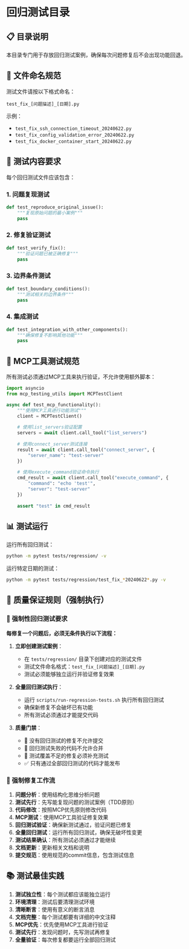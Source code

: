 # 回归测试目录

## 📋 目录说明

本目录专门用于存放回归测试案例，确保每次问题修复后不会出现功能回退。

## 🎯 文件命名规范

测试文件请按以下格式命名：
```
test_fix_[问题描述]_[日期].py
```

示例：
- `test_fix_ssh_connection_timeout_20240622.py`
- `test_fix_config_validation_error_20240622.py`
- `test_fix_docker_container_start_20240622.py`

## 📝 测试内容要求

每个回归测试文件应该包含：

### 1. 问题复现测试
```python
def test_reproduce_original_issue():
    """复现原始问题的最小案例"""
    pass
```

### 2. 修复验证测试
```python
def test_verify_fix():
    """验证问题已被正确修复"""
    pass
```

### 3. 边界条件测试
```python
def test_boundary_conditions():
    """测试相关的边界条件"""
    pass
```

### 4. 集成测试
```python
def test_integration_with_other_components():
    """确保修复不影响其他功能"""
    pass
```

## 🔧 MCP工具测试规范

所有测试必须通过MCP工具来执行验证，不允许使用额外脚本：

```python
import asyncio
from mcp_testing_utils import MCPTestClient

async def test_mcp_functionality():
    """使用MCP工具进行功能测试"""
    client = MCPTestClient()
    
    # 使用list_servers验证配置
    servers = await client.call_tool("list_servers")
    
    # 使用connect_server测试连接
    result = await client.call_tool("connect_server", {
        "server_name": "test-server"
    })
    
    # 使用execute_command验证命令执行
    cmd_result = await client.call_tool("execute_command", {
        "command": "echo 'test'",
        "server": "test-server"
    })
    
    assert "test" in cmd_result
```

## 📊 测试运行

运行所有回归测试：
```bash
python -m pytest tests/regression/ -v
```

运行特定日期的测试：
```bash
python -m pytest tests/regression/test_fix_*20240622*.py -v
```

## 🚨 质量保证规则（强制执行）

### 🔴 强制性回归测试要求

**每修复一个问题后，必须无条件执行以下流程：**

1. **立即创建测试案例**：
   - 在 `tests/regression/` 目录下创建对应的测试文件
   - 测试文件命名格式：`test_fix_[问题描述]_[日期].py`
   - 测试必须能够独立运行并验证修复效果

2. **全量回归测试执行**：
   - 运行 `scripts/run-regression-tests.sh` 执行所有回归测试
   - 确保新修复不会破坏已有功能
   - 所有测试必须通过才能提交代码

3. **质量门禁**：
   - 🚫 没有回归测试的修复不允许提交
   - 🚫 回归测试失败的代码不允许合并
   - 🚫 测试覆盖不足的修复必须补充测试
   - ✅ 只有通过全部回归测试的代码才能发布

### 🔄 强制修复工作流

1. **问题分析**：使用结构化思维分析问题
2. **测试先行**：先写能复现问题的测试案例（TDD原则）
3. **代码修改**：按照MCP优先原则修改代码
4. **MCP测试**：使用MCP工具验证修复效果
5. **回归测试验证**：确保新测试通过，验证问题已修复
6. **全量回归测试**：运行所有回归测试，确保无破坏性变更
7. **测试结果确认**：所有测试必须通过才能继续
8. **文档更新**：更新相关文档和说明
9. **提交规范**：使用规范的commit信息，包含测试信息

## 📚 测试最佳实践

1. **测试独立性**：每个测试都应该能独立运行
2. **环境清理**：测试后要清理测试环境
3. **清晰断言**：使用有意义的断言消息
4. **文档完整**：每个测试都要有详细的中文注释
5. **MCP优先**：优先使用MCP工具进行验证
6. **测试先行**：发现问题时，先写测试再修复
7. **全量验证**：每次修复都要运行全部回归测试 